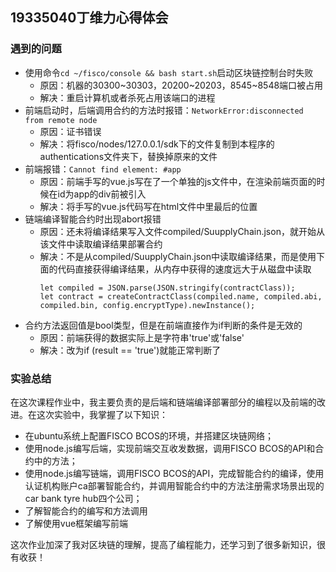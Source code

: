 ## 19335040丁维力心得体会
### 遇到的问题
+ 使用命令`cd ~/fisco/console && bash start.sh`启动区块链控制台时失败
    + 原因：机器的30300~30303，20200~20203，8545~8548端口被占用
    + 解决：重启计算机或者杀死占用该端口的进程
+ 前端启动时，后端调用合约的方法时报错：`NetworkError:disconnected from remote node`
    + 原因：证书错误
    + 解决：将fisco/nodes/127.0.0.1/sdk下的文件复制到本程序的authentications文件夹下，替换掉原来的文件
+ 前端报错：`Cannot find element: #app`
    + 原因：前端手写的vue.js写在了一个单独的js文件中，在渲染前端页面的时候在id为app的div前被引入
    + 解决：将手写的vue.js代码写在html文件中<body></body>里最后的位置
+ 链端编译智能合约时出现abort报错
    + 原因：还未将编译结果写入文件compiled/SuupplyChain.json，就开始从该文件中读取编译结果部署合约
    + 解决：不是从compiled/SuupplyChain.json中读取编译结果，而是使用下面的代码直接获得编译结果，从内存中获得的速度远大于从磁盘中读取
        ```
        let compiled = JSON.parse(JSON.stringify(contractClass));
        let contract = createContractClass(compiled.name, compiled.abi, compiled.bin, config.encryptType).newInstance();
        ```
+ 合约方法返回值是bool类型，但是在前端直接作为if判断的条件是无效的
    + 原因：前端获得的数据实际上是字符串'true'或'false'
    + 解决：改为if (result == 'true')就能正常判断了
### 实验总结
在这次课程作业中，我主要负责的是后端和链端编译部署部分的编程以及前端的改进。在这次实验中，我掌握了以下知识：
+ 在ubuntu系统上配置FISCO BCOS的环境，并搭建区块链网络；
+ 使用node.js编写后端，实现前端交互收发数据，调用FISCO BCOS的API和合约中的方法；
+ 使用node.js编写链端，调用FISCO BCOS的API，完成智能合约的编译，使用认证机构账户ca部署智能合约，并调用智能合约中的方法注册需求场景出现的car bank tyre hub四个公司；
+ 了解智能合约的编写和方法调用
+ 了解使用vue框架编写前端

这次作业加深了我对区块链的理解，提高了编程能力，还学习到了很多新知识，很有收获！